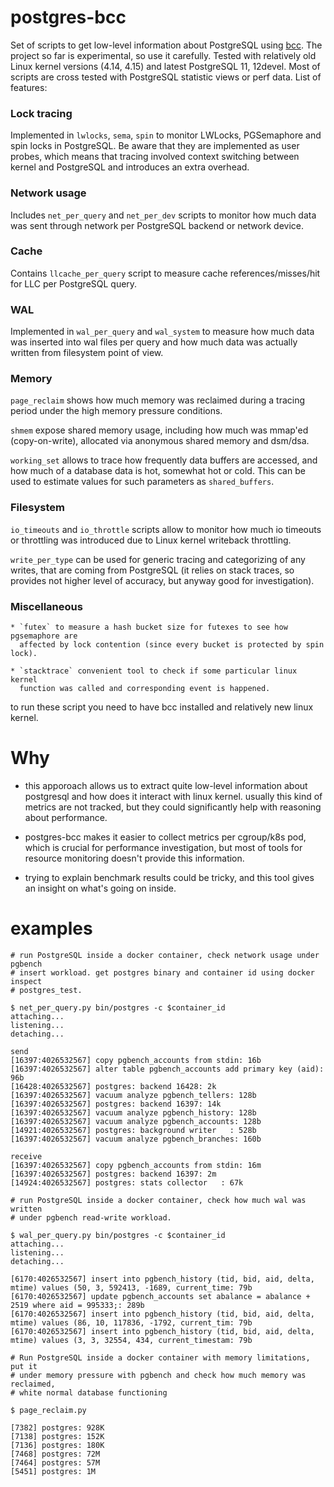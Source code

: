 # postgres-bcc

Set of scripts to get low-level information about PostgreSQL using
[bcc](https://github.com/iovisor/bcc/). The project so far is experimental, so
use it carefully. Tested with relatively old Linux kernel versions (4.14, 4.15)
and latest PostgreSQL 11, 12devel. Most of scripts are cross tested with
PostgreSQL statistic views or perf data. List of features:

### Lock tracing

Implemented in `lwlocks`, `sema`, `spin` to monitor LWLocks, PGSemaphore and
spin locks in PostgreSQL. Be aware that they are implemented as user probes,
which means that tracing involved context switching between kernel and
PostgreSQL and introduces an extra overhead.

### Network usage

Includes `net_per_query` and `net_per_dev` scripts to monitor how much data was
sent through network per PostgreSQL backend or network device.

### Cache

Contains `llcache_per_query` script to measure cache references/misses/hit for
LLC per PostgreSQL query.

### WAL

Implemented in `wal_per_query` and `wal_system` to measure how much data was
inserted into wal files per query and how much data was actually written from
filesystem point of view.

### Memory


`page_reclaim` shows how much memory was reclaimed during a tracing period
under the high memory pressure conditions.

`shmem` expose shared memory usage, including how much was mmap'ed
(copy-on-write), allocated via anonymous shared memory and dsm/dsa.

`working_set` allows to trace how frequently data buffers are accessed, and how
much of a database data is hot, somewhat hot or cold. This can be used to
estimate values for such parameters as `shared_buffers`.

### Filesystem

`io_timeouts` and `io_throttle` scripts allow to monitor how much io timeouts
or throttling was introduced due to Linux kernel writeback throttling.

`write_per_type` can be used for generic tracing and categorizing of any
writes, that are coming from PostgreSQL (it relies on stack traces, so provides
not higher level of accuracy, but anyway good for investigation).

### Miscellaneous

    * `futex` to measure a hash bucket size for futexes to see how pgsemaphore are
      affected by lock contention (since every bucket is protected by spin lock).

    * `stacktrace` convenient tool to check if some particular linux kernel
      function was called and corresponding event is happened.

to run these script you need to have bcc installed and relatively new linux
kernel.

# Why

* this apporoach allows us to extract quite low-level information about
  postgresql and how does it interact with linux kernel. usually this kind of
  metrics are not tracked, but they could significantly help with reasoning
  about performance.

* postgres-bcc makes it easier to collect metrics per cgroup/k8s pod, which is
  crucial for performance investigation, but most of tools for resource
  monitoring doesn't provide this information.

* trying to explain benchmark results could be tricky, and this tool gives an
  insight on what's going on inside.

# examples

```
# run PostgreSQL inside a docker container, check network usage under pgbench
# insert workload. get postgres binary and container id using docker inspect
# postgres_test.

$ net_per_query.py bin/postgres -c $container_id
attaching...
listening...
detaching...

send
[16397:4026532567] copy pgbench_accounts from stdin: 16b
[16397:4026532567] alter table pgbench_accounts add primary key (aid): 96b
[16428:4026532567] postgres: backend 16428: 2k
[16397:4026532567] vacuum analyze pgbench_tellers: 128b
[16397:4026532567] postgres: backend 16397: 14k
[16397:4026532567] vacuum analyze pgbench_history: 128b
[16397:4026532567] vacuum analyze pgbench_accounts: 128b
[14921:4026532567] postgres: background writer   : 528b
[16397:4026532567] vacuum analyze pgbench_branches: 160b

receive
[16397:4026532567] copy pgbench_accounts from stdin: 16m
[16397:4026532567] postgres: backend 16397: 2m
[14924:4026532567] postgres: stats collector   : 67k
```

```
# run PostgreSQL inside a docker container, check how much wal was written
# under pgbench read-write workload.

$ wal_per_query.py bin/postgres -c $container_id
attaching...
listening...
detaching...

[6170:4026532567] insert into pgbench_history (tid, bid, aid, delta, mtime) values (50, 3, 592413, -1689, current_time: 79b
[6170:4026532567] update pgbench_accounts set abalance = abalance + 2519 where aid = 995333;: 289b
[6170:4026532567] insert into pgbench_history (tid, bid, aid, delta, mtime) values (86, 10, 117836, -1792, current_tim: 79b
[6170:4026532567] insert into pgbench_history (tid, bid, aid, delta, mtime) values (3, 3, 32554, 434, current_timestam: 79b
```

```
# Run PostgreSQL inside a docker container with memory limitations, put it
# under memory pressure with pgbench and check how much memory was reclaimed,
# white normal database functioning

$ page_reclaim.py

[7382] postgres: 928K
[7138] postgres: 152K
[7136] postgres: 180K
[7468] postgres: 72M
[7464] postgres: 57M
[5451] postgres: 1M
```
